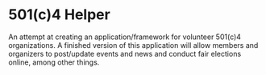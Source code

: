 # 501(c)4 Helper

An attempt at creating an application/framework for volunteer 501(c)4 organizations. A finished version of this application will allow members and organizers to post/update events and news and conduct fair elections online, among other things.
